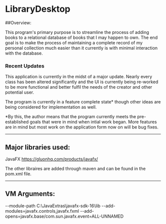 # LibraryDesktop

##Overview:

  This program's primary purpose is to streamline the process of adding books to a relational database of books that I may happen to own. 
  The end goal is to make the process of maintaining a complete record of my personal collection much easier than it currently is with minimal interaction with the database. 
 

### Recent Updates
  This application is currently in the midst of a major update. Nearly every class has been altered significantly and the UI is currently being re-worked to be more functional and better fulfil the needs of the creator and other potential user.

The program is currently in a feature complete state* though other ideas are being considered for implementation as well.

*By this, the author means that the program currently meets the pre-established goals that were in mind when intial work began. More features are in mind but most work on the application form now on will be bug fixes.

---------------------------
## Major libraries used:

  JavaFX https://gluonhq.com/products/javafx/
  
  The other libraires are added through maven and can be found in the pom.xml file.
  
--------------------------
## VM Arguments:

--module-path C:\JavaExtras\javafx-sdk-16\lib 
--add-modules=javafx.controls,javafx.fxml 
--add-opens=javafx.base/com.sun.javafx.event=ALL-UNNAMED

